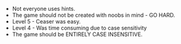 
* Not everyone uses hints.
* The game should not be created with noobs in mind - GO HARD.
* Level 5 - Ceaser was easy.
* Level 4 - Was time consuming due to case sensitivity
* The game should be ENTIRELY CASE INSENSITIVE.
